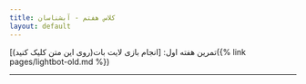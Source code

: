 ```yaml
---
title: کلاس هفتم - آبشناسان
layout: default
---
```


تمرین هفته اول:
[انجام بازی لایت بات(روی این متن کلیک کنید)]({% link pages/lightbot-old.md %})

----

[//]: # ([^1]: [It can take up to 10 minutes for changes to your site to publish after you push the changes to GitHub]&#40;https://docs.github.com/en/pages/setting-up-a-github-pages-site-with-jekyll/creating-a-github-pages-site-with-jekyll#creating-your-site&#41;.)
